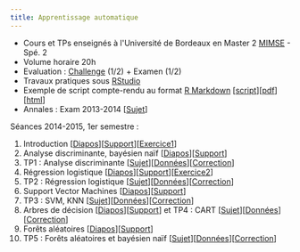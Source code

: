 ```yaml
---
title: Apprentissage automatique
---
```


*   Cours et TPs enseignés à l'Université de Bordeaux en Master 2 [MIMSE](http://mimse.math.u-bordeaux.fr/) - Spé. 2
*   Volume horaire 20h
*   Evaluation : [Challenge](https://adrtod.github.io/challenge-mimse2014/) (1/2) + Examen (1/2)
*   Travaux pratiques sous [RStudio](http://www.rstudio.com/)
*   Exemple de script compte-rendu au format [R Markdown](http://rmarkdown.rstudio.com/) [[script](https://www.dropbox.com/s/iuz4hbwlrg10nv7/r_notebook.R?dl=1)][[pdf](https://www.dropbox.com/s/vi3252o3ngzs83q/r_notebook.pdf?dl=1)][[html](r_notebook.html)]
*   Annales : Exam 2013-2014 [[Sujet](https://www.dropbox.com/s/ru1itwqc5ub5x6h/App_Auto_examen_2013-2014.pdf?dl=1)]

Séances 2014-2015, 1er semestre :

1.  Introduction [[Diapos](https://www.dropbox.com/s/gchznr4d0j0owgt/lecture1.pdf?dl=1)][[Support](https://www.dropbox.com/s/6qsam1zlzcsnckc/lecture1_print.pdf?dl=1)][[Exercice1](https://www.dropbox.com/s/0al4ah5we00fmlv/Exercice1.pdf?dl=1)]
2.  Analyse discriminante, bayésien naïf [[Diapos](https://www.dropbox.com/s/qw0blhkjml42931/lecture2.pdf?dl=1)][[Support](https://www.dropbox.com/s/zt212h26ac9jgfi/lecture2_print.pdf?dl=1)]
3.  TP1 : Analyse discriminante [[Sujet](https://www.dropbox.com/s/r9ecp9nahme7jc5/TP1_an_discr.pdf?dl=1)][[Données](https://www.dropbox.com/sh/3qbv378q49llzd4/AACKM6sq-cA1u2O_BkYHk4h-a?dl=1)][[Correction](https://www.dropbox.com/s/2ro5alflskpmb14/TP1_an_discr_CORRECTION.pdf?dl=1)]
4.  Régression logistique [[Diapos](https://www.dropbox.com/s/4kgo1ujkyr3cr8s/lecture4_pres.pdf?dl=1)][[Support](https://www.dropbox.com/s/z7gx7u1008xrn26/lecture4_print.pdf?dl=1)][[Exercice2](https://www.dropbox.com/s/dj2x7smrgl6faej/Exercice4.pdf?dl=1)]
5.  TP2 : Régression logistique [[Sujet](https://www.dropbox.com/s/hf55yc4hpnpfav0/TP2_reglog.pdf?dl=1)][[Données](https://www.dropbox.com/sh/3qbv378q49llzd4/AACKM6sq-cA1u2O_BkYHk4h-a?dl=1)][[Correction](https://www.dropbox.com/s/9lnh4ymhzfvb0y3/TP2_reglog_CORRECTION.pdf?dl=1)]
6.  Support Vector Machines [[Diapos](https://www.dropbox.com/s/k6yjt4zcoeyxyb9/lecture6_pres.pdf?dl=0)][[Support](https://www.dropbox.com/s/msrtgo1hhmoc90h/lecture6_print.pdf?dl=0)]
7.  TP3 : SVM, KNN [[Sujet](https://www.dropbox.com/s/30sam4c7ajxqrm7/TP3_svm_ppv.pdf?dl=1)][[Données](https://www.dropbox.com/sh/3qbv378q49llzd4/AACKM6sq-cA1u2O_BkYHk4h-a?dl=1)][[Correction](https://www.dropbox.com/s/1sm0aeflqwzyeyj/TP3_svm_ppv_CORRECTION.pdf?dl=1)]
8.  Arbres de décision [[Diapos](https://www.dropbox.com/s/98im40v8lizwqbm/lecture8_pres.pdf?dl=1)][[Support](https://www.dropbox.com/s/wns4wyxeaakw43f/lecture8_print.pdf?dl=1)] et TP4 : CART [[Sujet](https://www.dropbox.com/s/86p94ckd0kv7nml/TP4_CART.pdf?dl=1)][[Données](https://www.dropbox.com/sh/3qbv378q49llzd4/AACKM6sq-cA1u2O_BkYHk4h-a?dl=1)][[Correction](https://www.dropbox.com/s/f15x9ofs546u6ou/TP4_CART_CORRECTION.pdf?dl=1)]
9.  Forêts aléatoires [[Diapos](https://www.dropbox.com/s/tf9eya0vb6ch2qi/lecture9_pres.pdf?dl=1)][[Support](https://www.dropbox.com/s/g7izds6p8b1q06b/lecture9_print.pdf?dl=1)]
10.  TP5 : Forêts aléatoires et bayésien naïf [[Sujet](https://www.dropbox.com/s/5qo7rihvddaezob/TP_rf_bn.pdf?dl=1)][[Données](https://www.dropbox.com/sh/3qbv378q49llzd4/AACKM6sq-cA1u2O_BkYHk4h-a?dl=1)][[Correction](https://www.dropbox.com/s/lvy3e8t2g7bsgrn/TP_rf_bn_CORRECTION.pdf?dl=1)]
